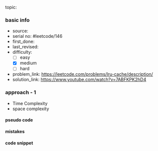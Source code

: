 topic:

### basic info
- source: 
- serial no: #leetcode/146
- first_done:
- last_revised:
- difficulty:
	- [ ] easy
	- [x] medium
	- [ ] hard
- problem_link: https://leetcode.com/problems/lru-cache/description/
- solution_link: https://www.youtube.com/watch?v=7ABFKPK2hD4

### approach - 1
- Time Complexity
- space complexity

#### pseudo code

#### mistakes

#### code snippet
```python

```